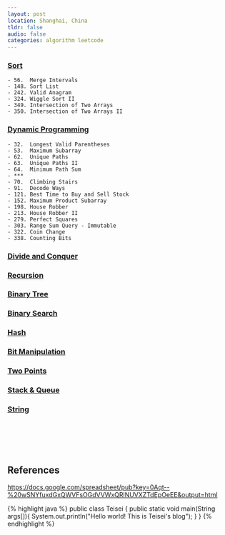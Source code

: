 ```yaml
---
layout: post
location: Shanghai, China
tldr: false
audio: false
categories: algorithm leetcode
---
```


### [Sort][sort]

[sort]:	http://teisei.github.io/algorithm/sort/2014/06/01/Sort/

	- 56.  Merge Intervals
	- 148. Sort List
	- 242. Valid Anagram
	- 324. Wiggle Sort II
	- 349. Intersection of Two Arrays
	- 350. Intersection of Two Arrays II
	

### [Dynamic Programming][dp]

[dp]:	http://teisei.github.io/algorithm/2015/02/10/Dynamic-Programming/

	- 32.  Longest Valid Parentheses
	- 53.  Maximum Subarray
	- 62.  Unique Paths
	- 63.  Unique Paths II
	- 64.  Minimum Path Sum
	- ***
	- 70.  Climbing Stairs
	- 91.  Decode Ways
	- 121. Best Time to Buy and Sell Stock
	- 152. Maximum Product Subarray
	- 198. House Robber
	- 213. House Robber II
	- 279. Perfect Squares
	- 303. Range Sum Query - Immutable
	- 322. Coin Change
	- 338. Counting Bits


### [Divide and Conquer][dc]

[dc]:	http://teisei.github.io/algorithm/2015/02/10/Dynamic-Programming/



### [Recursion][recursion]

[recursion]:	http://teisei.github.io/



### [Binary Tree][bt]

[bt]:	http://teisei.github.io/


### [Binary Search][bs]

[bs]:	http://teisei.github.io/


### [Hash][hash]

[hash]:	http://teisei.github.io/


### [Bit Manipulation][bit]

[bit]:	http://teisei.github.io/


### [Two Points][tp]

[tp]:	http://teisei.github.io/

### [Stack & Queue][stack-queue]

[stack-queue]:	http://teisei.github.io/

### [String][str]

[str]:	http://teisei.github.io/

<br><br><br><br>

## References
https://docs.google.com/spreadsheet/pub?key=0Aqt--%20wSNYfuxdGxQWVFsOGdVVWxQRlNUVXZTdEpOeEE&output=html



{% highlight java %}
public class Teisei {
    public static void main(String args[]){
        System.out.println("Hello world! This is Teisei's blog");
    }
}
{% endhighlight %}
